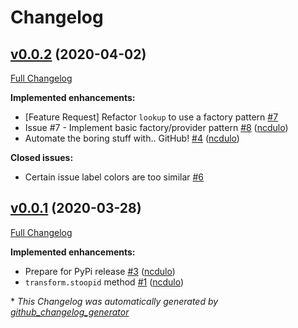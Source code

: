 # Changelog

## [v0.0.2](https://github.com/ncdulo/word_tools/tree/v0.0.1) (2020-04-02)

[Full Changelog](https://github.com/ncdulo/word_tools/compare/v0.0.1...v0.0.2)

**Implemented enhancements:**

- \[Feature Request\] Refactor `lookup` to use a factory pattern [\#7](https://github.com/ncdulo/word_tools/issues/7)
- Issue \#7 - Implement basic factory/provider pattern [\#8](https://github.com/ncdulo/word_tools/pull/8) ([ncdulo](https://github.com/ncdulo))
- Automate the boring stuff with.. GitHub! [\#4](https://github.com/ncdulo/word_tools/pull/4) ([ncdulo](https://github.com/ncdulo))

**Closed issues:**

- Certain issue label colors are too similar [\#6](https://github.com/ncdulo/word_tools/issues/6)

## [v0.0.1](https://github.com/ncdulo/word_tools/tree/v0.0.1) (2020-03-28)

[Full Changelog](https://github.com/ncdulo/word_tools/compare/549f75ba04ffa9f64d8d0faa35a1324f2953970e...v0.0.1)

**Implemented enhancements:**

- Prepare for PyPi release [\#3](https://github.com/ncdulo/word_tools/pull/3) ([ncdulo](https://github.com/ncdulo))
- `transform.stoopid` method [\#1](https://github.com/ncdulo/word_tools/pull/1) ([ncdulo](https://github.com/ncdulo))



\* *This Changelog was automatically generated by [github_changelog_generator](https://github.com/github-changelog-generator/github-changelog-generator)*
